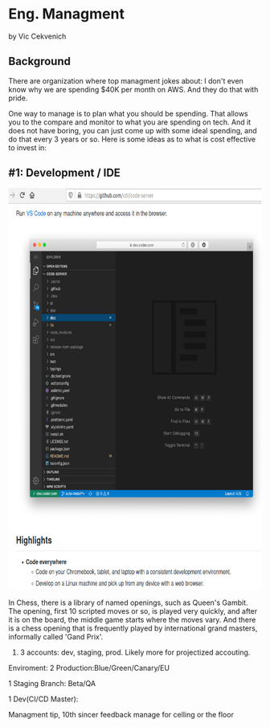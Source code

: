 ﻿
# Eng. Managment
by Vic Cekvenich

## Background

There are organization where top managment jokes about: I don't even know why we are spending $40K per month on AWS. And they do that with pride.

One way to manage is to plan what you should be spending. That allows you to the compare and monitor to what you are spending on tech.
And it does not have boring, you can just come up with some ideal spending, and do that every 3 years or so. Here is some ideas as to what is cost effective to invest in:

## #1: Development / IDE


<img src="0ideVSCode.png" height="800">


In Chess, there is a library of named openings, such as Queen's Gambit. The opening, first 10 scripted moves or so, is played very quickly, and after it is on the board, the middle game starts where the moves vary. And there is a chess opening that is frequently played by international grand masters, informally called 'Gand Prix'.



1. 3 accounts: dev, staging, prod.
Likely more for projectized accouting.


Enviroment: 
2 Production:Blue/Green/Canary/EU

1 Staging Branch: Beta/QA

1 Dev(CI/CD Master):


Managment tip, 10th sincer feedback
manage for celling or the floor
